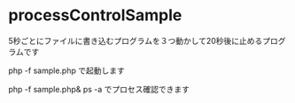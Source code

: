 # processControlSample
5秒ごとにファイルに書き込むプログラムを３つ動かして20秒後に止めるプログラムです

php -f sample.php
で起動します

php -f sample.php&
ps -a
でプロセス確認できます
